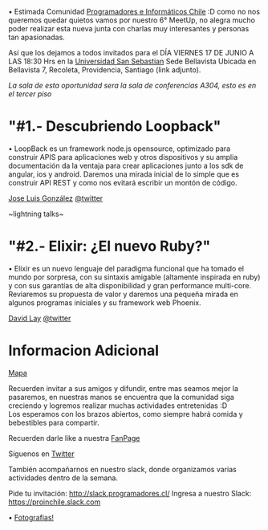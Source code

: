 • Estimada Comunidad [Programadores e Informáticos Chile](https://www.facebook.com/groups/proinchile/) :D como no nos queremos quedar quietos vamos por nuestro 6° MeetUp, no alegra mucho poder realizar esta nueva junta con charlas muy interesantes y personas tan apasionadas.  

Así que los dejamos a todos invitados para el DÍA VIERNES 17 DE JUNIO A LAS 18:30 Hrs en la [Universidad San Sebastian](https://maps.google.com/maps?f=q&hl=en&q=Bellavista+7%2C+Recoleta%2C+Santiago%2C+cl) Sede Bellavista Ubicada en Bellavista 7, Recoleta, Providencia, Santiago (link adjunto).

*La sala de esta oportunidad sera la sala de conferencias A304, esto es en el tercer piso*


# "#1.- Descubriendo Loopback" 

• LoopBack es un framework node.js opensource, optimizado para construir APIS para aplicaciones web y otros dispositivos y su amplia documentación da la ventaja para crear aplicaciones junto a los sdk de angular, ios y android. Daremos una mirada inicial de lo simple que es construir API REST y como nos evitará escribir un montón de código.


<!-- No pude encontrar links de laboratiria :c -->
[Jose Luis González](https://cl.linkedin.com/in/madkoding) [@twitter](http://cdn1-www.cattime.com/assets/uploads/gallery/persian-cats-and-kittens/persian-cats-and-kittens-1.jpg)


~lightning talks~ 

# "#2.- Elixir: ¿El nuevo Ruby?"

• Elixir es un nuevo lenguaje del paradigma funcional que ha tomado el mundo por sorpresa, con su sintaxis amigable (altamente inspirada en ruby) y con sus garantías de alta disponibilidad y gran performance multi-core. Reviaremos su propuesta de valor y daremos una pequeña mirada en algunos programas iniciales y su framework web Phoenix. 

[David Lay](https://www.linkedin.com/in/davidlaym) [@twitter](http://cdn1-www.cattime.com/assets/uploads/gallery/persian-cats-and-kittens/persian-cats-and-kittens-1.jpg)




# Informacion Adicional 

[Mapa](https://goo.gl/nRcIX7)

Recuerden invitar a sus amigos y difundir, entre mas seamos mejor la pasaremos, en nuestras manos se encuentra que la comunidad siga creciendo y logremos realizar muchas actividades entretenidas :D  
Los esperamos con los brazos abiertos, como siempre habrá comida y bebestibles para compartir.  

Recuerden darle like a nuestra [FanPage](https://www.facebook.com/proinchile)

Síguenos en [Twitter](https://twitter.com/proin_chile)

También acompañarnos en nuestro slack, donde organizamos varias actividades dentro de la semana.  

Pide tu invitación:			 http://slack.programadores.cl/ 
Ingresa a nuestro Slack: 	 https://proinchile.slack.com  


• [Fotografias!](https://www.meetup.com/es/ProinChile/photos/27058879)


<!--
Videos : 

* Parte 1 : #
* Parte 2 : #
* Parte 3 : #

** Pronto seran recompilados y subidos a nuestro canal de youtube pero los 3 en uno :)
-->